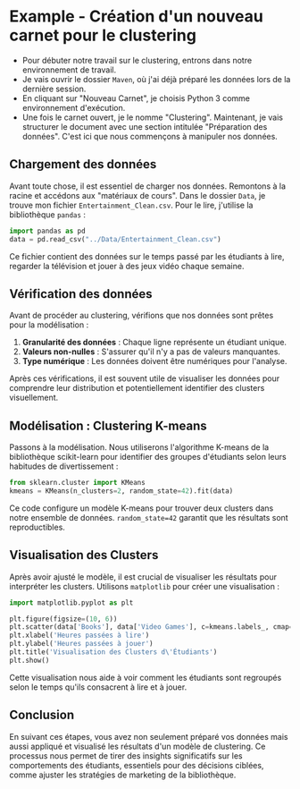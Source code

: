 # Example - Création d'un nouveau carnet pour le clustering

- Pour débuter notre travail sur le clustering, entrons dans notre environnement de travail.
- Je vais ouvrir le dossier `Maven`, où j'ai déjà préparé les données lors de la dernière session.
- En cliquant sur "Nouveau Carnet", je choisis Python 3 comme environnement d'exécution.
- Une fois le carnet ouvert, je le nomme "Clustering". Maintenant, je vais structurer le document avec une section intitulée "Préparation des données". C'est ici que nous commençons à manipuler nos données.

## Chargement des données

Avant toute chose, il est essentiel de charger nos données. Remontons à la racine et accédons aux "matériaux de cours". Dans le dossier `Data`, je trouve mon fichier `Entertainment_Clean.csv`. Pour le lire, j'utilise la bibliothèque `pandas` :

```python
import pandas as pd
data = pd.read_csv("../Data/Entertainment_Clean.csv")
```

Ce fichier contient des données sur le temps passé par les étudiants à lire, regarder la télévision et jouer à des jeux vidéo chaque semaine.

## Vérification des données

Avant de procéder au clustering, vérifions que nos données sont prêtes pour la modélisation :

1. **Granularité des données** : Chaque ligne représente un étudiant unique.
2. **Valeurs non-nulles** : S'assurer qu'il n'y a pas de valeurs manquantes.
3. **Type numérique** : Les données doivent être numériques pour l'analyse.

Après ces vérifications, il est souvent utile de visualiser les données pour comprendre leur distribution et potentiellement identifier des clusters visuellement.

## Modélisation : Clustering K-means

Passons à la modélisation. Nous utiliserons l'algorithme K-means de la bibliothèque scikit-learn pour identifier des groupes d'étudiants selon leurs habitudes de divertissement :

```python
from sklearn.cluster import KMeans
kmeans = KMeans(n_clusters=2, random_state=42).fit(data)
```

Ce code configure un modèle K-means pour trouver deux clusters dans notre ensemble de données. `random_state=42` garantit que les résultats sont reproductibles.

## Visualisation des Clusters

Après avoir ajusté le modèle, il est crucial de visualiser les résultats pour interpréter les clusters. Utilisons `matplotlib` pour créer une visualisation :

```python
import matplotlib.pyplot as plt

plt.figure(figsize=(10, 6))
plt.scatter(data['Books'], data['Video Games'], c=kmeans.labels_, cmap='viridis')
plt.xlabel('Heures passées à lire')
plt.ylabel('Heures passées à jouer')
plt.title('Visualisation des Clusters d\'Étudiants')
plt.show()
```

Cette visualisation nous aide à voir comment les étudiants sont regroupés selon le temps qu'ils consacrent à lire et à jouer.

## Conclusion

En suivant ces étapes, vous avez non seulement préparé vos données mais aussi appliqué et visualisé les résultats d'un modèle de clustering. Ce processus nous permet de tirer des insights significatifs sur les comportements des étudiants, essentiels pour des décisions ciblées, comme ajuster les stratégies de marketing de la bibliothèque.

